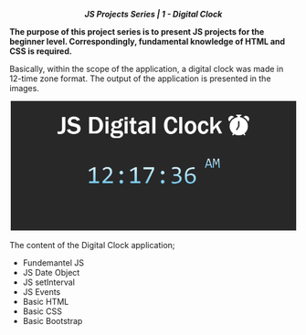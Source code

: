 ***<center>JS Projects Series | 1 - Digital Clock</center>***

**The purpose of this project series is to present JS projects for the beginner level. Correspondingly, fundamental knowledge of HTML and CSS is required.**

Basically, within the scope of the application, a digital clock was made in 12-time zone format. The output of the application is presented in the images.

<p align="center">
  <img width="500" src="src/img/App1.png">
  <br>
</p>


The content of the Digital Clock application;

- Fundemantel JS
- JS Date Object
- JS setInterval
- JS Events
- Basic HTML
- Basic CSS
- Basic Bootstrap







